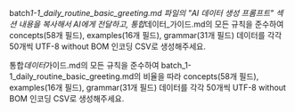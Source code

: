 batch*1-1_daily_routine_basic_greeting.md 파일의 "AI 데이터 생성 프롬프트" 섹션 내용을 복사해서 AI에게 전달하고, 통합*데이터\_가이드.md의 모든 규칙을 준수하여 concepts(58개 필드), examples(16개 필드), grammar(31개 필드) 데이터를 각각 50개씩 UTF-8 without BOM 인코딩 CSV로 생성해주세요.

통합*데이터*가이드.md의 모든 규칙을 준수하여 batch_1-1_daily_routine_basic_greeting.md의 비율을 따라 concepts(58개 필드), examples(16개 필드), grammar(31개 필드) 데이터를 각각 50개씩 UTF-8 without BOM 인코딩 CSV로 생성해주세요.
